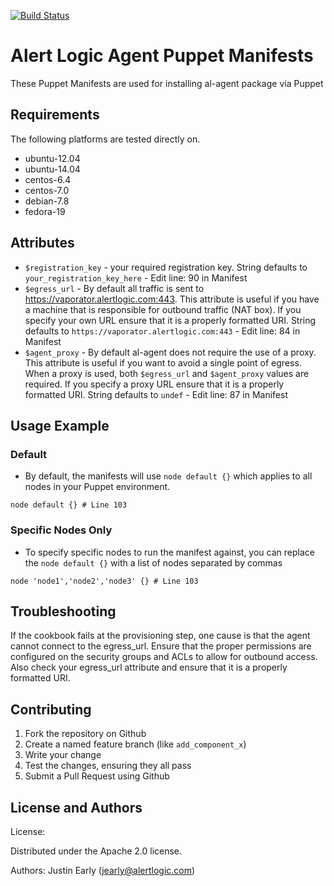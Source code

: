 [![Build Status](https://api.travis-ci.org/alertlogic/al-agents-puppet-manifests.svg?branch=master)](https://travis-ci.org/alertlogic/al-agents-puppet-manifests)


Alert Logic Agent Puppet Manifests
=================
These Puppet Manifests are used for installing al-agent package via Puppet


Requirements
------------
The following platforms are tested directly on.

- ubuntu-12.04
- ubuntu-14.04
- centos-6.4
- centos-7.0
- debian-7.8
- fedora-19

Attributes
----------

* `$registration_key` - your required registration key. String defaults to `your_registration_key_here` - Edit line: 90 in Manifest
* `$egress_url` - By default all traffic is sent to https://vaporator.alertlogic.com:443.  This attribute is useful if you have a machine that is responsible for outbound traffic (NAT box).  If you specify your own URL ensure that it is a properly formatted URI.  String defaults to `https://vaporator.alertlogic.com:443` - Edit line: 84 in Manifest
* `$agent_proxy` - By default al-agent does not require the use of a proxy.  This attribute is useful if you want to avoid a single point of egress.  When a proxy is used, both `$egress_url` and `$agent_proxy` values are required.  If you specify a proxy URL ensure that it is a properly formatted URI.  String defaults to `undef` - Edit line: 87 in Manifest

Usage Example
-------------
### Default
* By default, the manifests will use `node default {}` which applies to all nodes in your Puppet environment.
```
node default {} # Line 103
```

### Specific Nodes Only
* To specify specific nodes to run the manifest against, you can replace the `node default {}` with a list of nodes separated by commas
```
node 'node1','node2','node3' {} # Line 103
```

Troubleshooting
---------------

If the cookbook fails at the provisioning step, one cause is that the agent cannot connect to the egress_url.  Ensure that the proper permissions are configured on the security groups and ACLs to allow for outbound access.  Also check your egress_url attribute and ensure that it is a properly formatted URI.

Contributing
------------

1. Fork the repository on Github
2. Create a named feature branch (like `add_component_x`)
3. Write your change
5. Test the changes, ensuring they all pass
6. Submit a Pull Request using Github

License and Authors
-------------------
License:

Distributed under the Apache 2.0 license.

Authors: Justin Early (jearly@alertlogic.com)